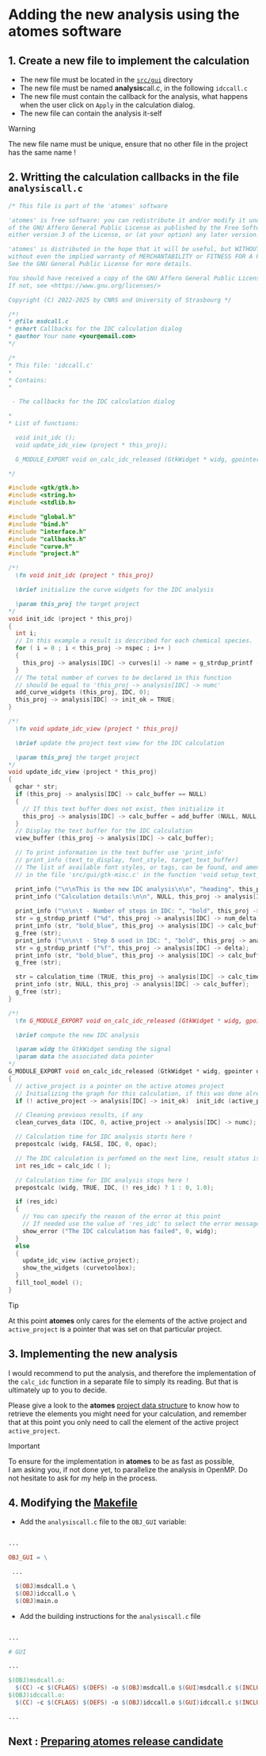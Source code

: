 # Adding the new analysis using the **atomes** software

## 1. Create a new file to implement the calculation

  - The new file must be located in the [`src/gui`][gui] directory
  - The new file must be named **analysis**call.c, in the following `idccall.c`
  - The new file must contain the callback for the analysis, what happens when the user click on `Apply` in the calculation dialog. 
  - The new file can contain the analysis it-self

 >[!WARNING]
 > The new file name must be unique, ensure that no other file in the project has the same name !

## 2. Writting the calculation callbacks in the file `analysiscall.c`

```C
/* This file is part of the 'atomes' software

'atomes' is free software: you can redistribute it and/or modify it under the terms
of the GNU Affero General Public License as published by the Free Software Foundation,
either version 3 of the License, or (at your option) any later version.

'atomes' is distributed in the hope that it will be useful, but WITHOUT ANY WARRANTY;
without even the implied warranty of MERCHANTABILITY or FITNESS FOR A PARTICULAR PURPOSE.
See the GNU General Public License for more details.

You should have received a copy of the GNU Affero General Public License along with 'atomes'.
If not, see <https://www.gnu.org/licenses/>

Copyright (C) 2022-2025 by CNRS and University of Strasbourg */

/*!
* @file msdcall.c
* @short Callbacks for the IDC calculation dialog
* @author Your name <your@email.com>
*/

/*
* This file: 'idccall.c'
*
* Contains:
*

 - The callbacks for the IDC calculation dialog

*
* List of functions:

  void init_idc ();
  void update_idc_view (project * this_proj);

  G_MODULE_EXPORT void on_calc_idc_released (GtkWidget * widg, gpointer data);

*/

#include <gtk/gtk.h>
#include <string.h>
#include <stdlib.h>

#include "global.h"
#include "bind.h"
#include "interface.h"
#include "callbacks.h"
#include "curve.h"
#include "project.h"

/*!
  \fn void init_idc (project * this_proj)

  \brief initialize the curve widgets for the IDC analysis

  \param this_proj the target project
*/
void init_idc (project * this_proj)
{
  int i;
  // In this example a result is described for each chemical species.
  for ( i = 0 ; i < this_proj -> nspec ; i++ )
  {
    this_proj -> analysis[IDC] -> curves[i] -> name = g_strdup_printf ("IDC[%s]", active_chem -> label[i]);
  }
  // The total number of curves to be declared in this function
  // should be equal to 'this_proj -> analysis[IDC] -> numc'
  add_curve_widgets (this_proj, IDC, 0);
  this_proj -> analysis[IDC] -> init_ok = TRUE;
}

/*!
  \fn void update_idc_view (project * this_proj)

  \brief update the project text view for the IDC calculation

  \param this_proj the target project
*/
void update_idc_view (project * this_proj)
{
  gchar * str;
  if (this_proj -> analysis[IDC] -> calc_buffer == NULL)
  {
    // If this text buffer does not exist, then initialize it
    this_proj -> analysis[IDC] -> calc_buffer = add_buffer (NULL, NULL, NULL);
  } 
  // Display the text buffer for the IDC calculation
  view_buffer (this_proj -> analysis[IDC] -> calc_buffer);

  // To print information in the text buffer use 'print_info'
  // print_info (text_to_display, font_style, target_text_buffer)
  // The list of available font styles, or tags, can be found, and amended if needed, 
  // in the file 'src/gui/gtk-misc.c' in the function 'void setup_text_tags (GtkTextBuffer * buffer)' 

  print_info ("\n\nThis is the new IDC analysis\n\n", "heading", this_proj -> analysis[IDC] -> calc_buffer);
  print_info ("Calculation details:\n\n", NULL, this_proj -> analysis[IDC] -> calc_buffer);
  
  print_info ("\n\n\t - Number of steps in IDC: ", "bold", this_proj -> analysis[IDC] -> calc_buffer);
  str = g_strdup_printf ("%d", this_proj -> analysis[IDC] -> num_delta);
  print_info (str, "bold_blue", this_proj -> analysis[IDC] -> calc_buffer);
  g_free (str);
  print_info ("\n\n\t - Step δ used in IDC: ", "bold", this_proj -> analysis[IDC] -> calc_buffer);
  str = g_strdup_printf ("%f", this_proj -> analysis[IDC] -> delta);
  print_info (str, "bold_blue", this_proj -> analysis[IDC] -> calc_buffer);
  g_free (str);

  str = calculation_time (TRUE, this_proj -> analysis[IDC] -> calc_time);
  print_info (str, NULL, this_proj -> analysis[IDC] -> calc_buffer);
  g_free (str);
}

/*!
  \fn G_MODULE_EXPORT void on_calc_idc_released (GtkWidget * widg, gpointer data)

  \brief compute the new IDC analysis

  \param widg the GtkWidget sending the signal
  \param data the associated data pointer
*/
G_MODULE_EXPORT void on_calc_idc_released (GtkWidget * widg, gpointer data)
{
  // active_project is a pointer on the active atomes project
  // Initializing the graph for this calculation, if this was done already
  if (! active_project -> analysis[IDC] -> init_ok)  init_idc (active_project);

  // Cleaning previous results, if any
  clean_curves_data (IDC, 0, active_project -> analysis[IDC] -> numc);

  // Calculation time for IDC analysis starts here !
  prepostcalc (widg, FALSE, IDC, 0, opac);

  // The IDC calculation is perfomed on the next line, result status is an integer (0 = ok, other = error)
  int res_idc = calc_idc ( ); 

  // Calculation time for IDC analysis stops here !
  prepostcalc (widg, TRUE, IDC, (! res_idc) ? 1 : 0, 1.0);

  if (res_idc)
  {
    // You can specify the reason of the error at this point
    // If needed use the value of 'res_idc' to select the error message to diplay
    show_error ("The IDC calculation has failed", 0, widg);
  }
  else
  {
    update_idc_view (active_project);
    show_the_widgets (curvetoolbox);
  }
  fill_tool_model ();
}

```
 >[!TIP]
 > At this point **atomes** only cares for the elements of the active project and 
 > `active_project` is a pointer that was set on that particular project. 


## 3. Implementing the new analysis

I would recommend to put the analysis, and therefore the implementation of the `calc_idc` function in a separate file to simply its reading. 
But that is ultimately up to you to decide. 

Please give a look to the **atomes** [project data structure][atomes_project] to know how to retrieve the elements you might need for your calculation, 
and remember that at this point you only need to call the element of the active project `active_project`. 

 >[!IMPORTANT]
 > To ensure for the implementation in **atomes** to be as fast as possible,  
 > I am asking you, if not done yet, to parallelize the analysis in OpenMP. 
 > Do not hesitate to ask for my help in the process.

## 4. Modifying the [Makefile][makefile]

  - Add the `analysiscall.c` file to the `OBJ_GUI` variable: 
  
  ```Makefile

  ...

  OBJ_GUI = \
 
   ...

    $(OBJ)msdcall.o \
    $(OBJ)idccall.o \
    $(OBJ)main.o

  ```

  - Add the building instructions for the `analysiscall.c` file

  ```Makefile

  ...

  # GUI

  ...

  $(OBJ)msdcall.o:
	$(CC) -c $(CFLAGS) $(DEFS) -o $(OBJ)msdcall.o $(GUI)msdcall.c $(INCLUDES)
  $(OBJ)idccall.o:
	$(CC) -c $(CFLAGS) $(DEFS) -o $(OBJ)idccall.o $(GUI)idccall.c $(INCLUDES)
 
  ... 

   ```

## Next : [Preparing **atomes** release candidate][releasing]

[gui]:https://slookeur.github.io/atomes-doxygen/dir_11bc0974ce736ce9a6fadebbeb7a8314.html
[atomes_project]:https://slookeur.github.io/atomes-doxygen/dd/dbe/structproject.html
[makefile]:https://github.com/Slookeur/atomes/blob/devel/Makefile
[releasing]:STEP-4.md
